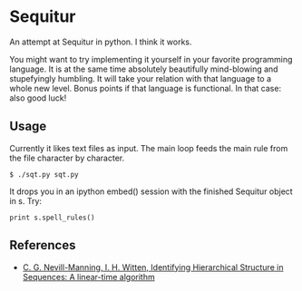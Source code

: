 # Sequitur

An attempt at Sequitur in python. I think it works.

You might want to try implementing it yourself in your favorite programming language. It is at the same time absolutely beautifully mind-blowing and stupefyingly humbling. It will take your relation with that language to a whole new level. Bonus points if that language is functional. In that case: also good luck!

## Usage

Currently it likes text files as input. The main loop feeds the main rule from the file character by character.

```
$ ./sqt.py sqt.py
```

It drops you in an ipython embed() session with the finished Sequitur object in s. Try:

```
print s.spell_rules()
```

## References

* [C. G. Nevill-Manning, I. H. Witten, Identifying Hierarchical Structure in Sequences: A linear-time algorithm](http://arxiv.org/abs/cs/9709102)
